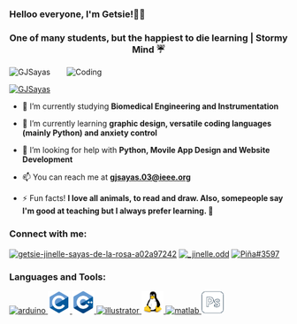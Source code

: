 ### Helloo everyone, I'm Getsie!🌻✨

<h3 align="center">One of many students, but the happiest to die learning | Stormy Mind ☔️</h3>
<img align="right" alt="Coding" width="400" src="https://media.giphy.com/media/v1.Y2lkPTc5MGI3NjExNmc3aDNnZXNnNjhnY2cxM3FpY3BzMHE5dmc5cXF6c2JxYzcydmM5dSZlcD12MV9pbnRlcm5hbF9naWZfYnlfaWQmY3Q9Zw/xoJlCBK93oU2CUUA8J/giphy.gif">
<p align="left"> <img src="https://komarev.com/ghpvc/?username=GJSayas&label=Profile%20views&color=0e75b6&style=flat" alt="GJSayas" /> </p>
<p align="left"> <a href="https://github.com/ryo-ma/github-profile-trophy"><img src="https://github-profile-trophy.vercel.app/?username=GJSayas" alt="GJSayas" /></a> </p>

- 🦾 I’m currently studying **Biomedical Engineering and Instrumentation**

- 🌱 I’m currently learning **graphic design, versatile coding languages (mainly Python) and anxiety control**

- 🤝 I’m looking for help with **Python, Movile App Design and Website Development**

- 📫 You can reach me at **gjsayas.03@ieee.org**

- ⚡ Fun facts! **I love all animals, to read and draw. Also, somepeople say I'm good at teaching but I always prefer learning. 🦜**

<h3 align="left">Connect with me:</h3>
<p align="left">
<a href="https://linkedin.com/in/getsie-jinelle-sayas-de-la-rosa-a02a97242" target="blank"><img align="center" src="https://raw.githubusercontent.com/rahuldkjain/github-profile-readme-generator/master/src/images/icons/Social/linked-in-alt.svg" alt="getsie-jinelle-sayas-de-la-rosa-a02a97242" height="30" width="40" /></a>
<a href="https://instagram.com/_jinelle.odd" target="blank"><img align="center" src="https://raw.githubusercontent.com/rahuldkjain/github-profile-readme-generator/master/src/images/icons/Social/instagram.svg" alt="_jinelle.odd" height="30" width="40" /></a>
<a href="https://discord.gg/Piña#3597" target="blank"><img align="center" src="https://raw.githubusercontent.com/rahuldkjain/github-profile-readme-generator/master/src/images/icons/Social/discord.svg" alt="Piña#3597" height="30" width="40" /></a></p>

<h3 align="left">Languages and Tools:</h3>
<p align="left"> <a href="https://www.arduino.cc/" target="_blank" rel="noreferrer"> <img src="https://cdn.worldvectorlogo.com/logos/arduino-1.svg" alt="arduino" width="40" height="40"/> </a> <a href="https://www.cprogramming.com/" target="_blank" rel="noreferrer"> <img src="https://raw.githubusercontent.com/devicons/devicon/master/icons/c/c-original.svg" alt="c" width="40" height="40"/> </a> <a href="https://www.w3schools.com/cpp/" target="_blank" rel="noreferrer"> <img src="https://raw.githubusercontent.com/devicons/devicon/master/icons/cplusplus/cplusplus-original.svg" alt="cplusplus" width="40" height="40"/> </a> <a href="https://www.adobe.com/in/products/illustrator.html" target="_blank" rel="noreferrer"> <img src="https://www.vectorlogo.zone/logos/adobe_illustrator/adobe_illustrator-icon.svg" alt="illustrator" width="40" height="40"/> </a> <a href="https://www.linux.org/" target="_blank" rel="noreferrer"> <img src="https://raw.githubusercontent.com/devicons/devicon/master/icons/linux/linux-original.svg" alt="linux" width="40" height="40"/> </a> <a href="https://www.mathworks.com/" target="_blank" rel="noreferrer"> <img src="https://upload.wikimedia.org/wikipedia/commons/2/21/Matlab_Logo.png" alt="matlab" width="40" height="40"/> </a> <a href="https://www.photoshop.com/en" target="_blank" rel="noreferrer"> <img src="https://raw.githubusercontent.com/devicons/devicon/master/icons/photoshop/photoshop-line.svg" alt="photoshop" width="40" height="40"/> </a> </p>
